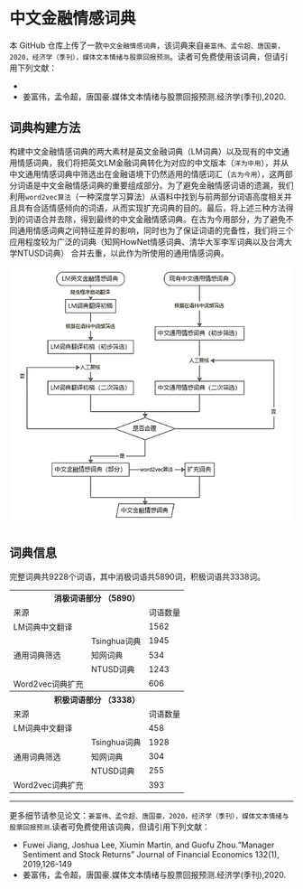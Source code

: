 # 中文金融情感词典

本 GitHub 仓库上传了一款`中文金融情感词典`，该词典来自`姜富伟、孟令超、唐国豪，2020，经济学（季刊），媒体文本情绪与股票回报预测`。读者可免费使用该词典，但请引用下列文献：
-  [Fuwei Jiang, Joshua Lee, Xiumin Martin, and Guofu Zhou.“Manager Sentiment and Stock Returns” Journal of Financial Economics 132(1), 2019,126-149]:https://www.sciencedirect.com/science/article/abs/pii/S0304405X18302770 "re"
- 姜富伟，孟令超，唐国豪.媒体文本情绪与股票回报预测.经济学(季刊),2020.

## 词典构建方法

构建中文金融情感词典的两大素材是英文金融词典（LM词典）以及现有的中文通用情感词典，我们将把英文LM金融词典转化为对应的中文版本（`洋为中用`），并从中文通用情感词典中筛选出在金融语境下仍然适用的情感词汇（`古为今用`），这两部分词语是中文金融情感词典的重要组成部分。为了避免金融情感词语的遗漏，我们利用`word2vec算法`（一种深度学习算法）从语料中找到与前两部分词语高度相关并且具有合适情感倾向的词语，从而实现扩充词典的目的。最后，将上述三种方法得到的词语合并去除，得到最终的中文金融情感词典。在古为今用部分，为了避免不同通用情感词典之间特征差异的影响，同时也为了保证词语的完备性，我们将三个应用程度较为广泛的词典（知网HowNet情感词典、清华大军李军词典以及台湾大学NTUSD词典） 合并去重，以此作为所使用的通用情感词典。

![中文金融情感词典构建方法](images/method.png)



## 词典信息

完整词典共9228个词语，其中消极词语共5890词，积极词语共3338词。


<table class="tg">
  <tr>
    <th class="tg-c3ow" colspan="3">消极词语部分 （5890）</th>
  </tr>
  <tr>
    <td class="tg-0pky">来源</td>
    <td class="tg-0pky"></td>
    <td class="tg-0pky">词语数量</td>
  </tr>
  <tr>
    <td class="tg-0pky">LM词典中文翻译</td>
    <td class="tg-0pky"></td>
    <td class="tg-0pky">1562</td>
  </tr>
  <tr>
    <td class="tg-0pky" rowspan="3">通用词典筛选</td>
    <td class="tg-0pky">Tsinghua词典</td>
    <td class="tg-0pky">1945</td>
  </tr>
  <tr>
    <td class="tg-0pky">知网词典</td>
    <td class="tg-0pky">534</td>
  </tr>
  <tr>
    <td class="tg-0pky">NTUSD词典</td>
    <td class="tg-0pky">1243</td>
  </tr>
  <tr>
    <td class="tg-0pky">Word2vec词典扩充</td>
    <td class="tg-0pky"></td>
    <td class="tg-0pky">606</td>
  </tr>
  <tr>
    <th class="tg-c3ow" colspan="3">积极词语部分 （3338）</th>
  </tr>
  <tr>
    <td class="tg-0pky">来源</td>
    <td class="tg-0pky"></td>
    <td class="tg-0pky">词语数量</td>
  </tr>
  <tr>
    <td class="tg-0pky">LM词典中文翻译</td>
    <td class="tg-0pky"></td>
    <td class="tg-0pky">458</td>
  </tr>
  <tr>
    <td class="tg-0pky" rowspan="3">通用词典筛选</td>
    <td class="tg-0pky">Tsinghua词典</td>
    <td class="tg-0pky">1928</td>
  </tr>
  <tr>
    <td class="tg-0pky">知网词典</td>
    <td class="tg-0pky">304</td>
  </tr>
  <tr>
    <td class="tg-0pky">NTUSD词典</td>
    <td class="tg-0pky">255</td>
  </tr>
  <tr>
    <td class="tg-0pky">Word2vec词典扩充</td>
    <td class="tg-0pky"></td>
    <td class="tg-0pky">393</td>
  </tr>
</table>





---------
更多细节请参见论文：`姜富伟、孟令超、唐国豪，2020，经济学（季刊），媒体文本情绪与股票回报预测`.读者可免费使用该词典，但请引用下列文献：
-  Fuwei Jiang, Joshua Lee, Xiumin Martin, and Guofu Zhou.“Manager Sentiment and Stock Returns” Journal of Financial Economics 132(1), 2019,126-149
- 姜富伟，孟令超，唐国豪.媒体文本情绪与股票回报预测.经济学(季刊),2020.

